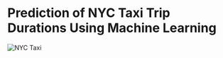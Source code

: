# Prediction of NYC Taxi Trip Durations Using Machine Learning

![NYC Taxi](https://github.com/mbagiev/nyc-taxi-trip-duration-prediction/blob/main/nyc_taxi.jpeg?raw=true)
